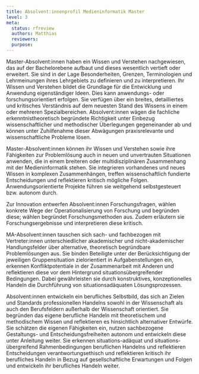 ```yaml
---
title: Absolvent:innenprofil Medieninformatik Master
level: 3
meta:
  status: rfreview
  authors: Matthias
  reviewers: 
  purpose:
---
```


Master-Absolvent\:innen haben ein Wissen und Verstehen nachgewiesen, das auf der Bachelorebene aufbaut und dieses wesentlich vertieft oder erweitert. Sie sind in der Lage Besonderheiten, Grenzen, Terminologien und Lehrmeinungen ihres Lehrgebiets zu definieren und zu interpretieren. Ihr Wissen und Verstehen bildet die Grundlage für die Entwicklung und Anwendung eigenständiger Ideen. Dies kann anwendungs- oder forschungsorientiert erfolgen. Sie verfügen über ein breites, detailliertes und kritisches Verständnis auf dem neuesten Stand des Wissens in einem oder mehreren Spezialbereichen. Absolvent\:innen wägen die fachliche erkenntnistheoretisch begründete Richtigkeit unter Einbezug wissenschaftlicher und methodischer Überlegungen gegeneinander ab und können unter Zuhilfenahme dieser Abwägungen praxisrelevante und wissenschaftliche Probleme lösen.

Master-Absolvent\:innen können ihr Wissen und Verstehen sowie ihre Fähigkeiten zur Problemlösung auch in neuen und unvertrauten Situationen anwenden, die in einem breiteren oder multidisziplinären Zusammenhang mit der Medieninformatik stehen. Sie integrieren vorhandenes und neues Wissen in komplexen Zusammenhängen, treffen wissenschaftlich fundierte Entscheidungen und reflektieren kritisch mögliche Folgen. Anwendungsorientierte Projekte führen sie weitgehend selbstgesteuert bzw. autonom durch.

Zur Innovation entwerfen Absolvent\:innen Forschungsfragen, wählen konkrete Wege der Operationalisierung von Forschung und begründen diese; wählen begründet Forschungsmethoden aus. Zudem erläutern sie Forschungsergebnisse und interpretieren diese kritisch.

MA-Absolvent\:innen tauschen sich sach- und fachbezogen mit Vertreter\:innen unterschiedlicher akademischer und nicht-akademischer Handlungsfelder über alternative, theoretisch begründbare Problemlösungen aus. Sie binden Beteiligte unter der Berücksichtigung der jeweiligen Gruppensituation zielorientiert in Aufgabenstellungen ein, erkennen Konfliktpotentiale in der Zusammenarbeit mit Anderen und reflektieren diese vor dem Hintergrund situationsübergreifender Bedingungen. Dabei gewährleisten sie durch konstruktives, konzeptionelles Handeln die Durchführung von situationsadäquaten Lösungsprozessen.

Absolvent\:innen entwickeln ein berufliches Selbstbild, das sich an Zielen und Standards professionellen Handelns sowohl in der Wissenschaft als auch den Berufsfeldern außerhalb der Wissenschaft orientiert. Sie begründen das eigene berufliche Handeln mit theoretischem und methodischem Wissen und reflektieren es hinsichtlich alternativer Entwürfe. Sie schätzen die eigenen Fähigkeiten ein, nutzen sachbezogene Gestaltungs- und Entscheidungsfreiheiten autonom und entwickeln diese unter Anleitung weiter. Sie erkennen situations-adäquat und situations-übergreifend Rahmenbedingungen beruflichen Handelns und reflektieren Entscheidungen verantwortungsethisch und reflektieren kritisch ihr berufliches Handeln in Bezug auf gesellschaftliche Erwartungen und Folgen und entwickeln ihr berufliches Handeln weiter.
